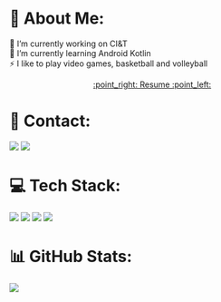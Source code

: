 # 💫 About Me:
🔭 I’m currently working on CI&T<br>🌱 I’m currently learning Android Kotlin<br>⚡ I like to play video games, basketball and volleyball 
<div align="center">
<a href="https://juansouza09.github.io/juansouzadeveloper/">:point_right: Resume :point_left:</a>
</div>

# 📧 Contact:

<a href="mailto:juuanpablo2004@gmail.com"><img src="https://img.shields.io/badge/Gmail-D14836?style=for-the-badge&logo=gmail&logoColor=white"/><a/>
<a href="https://www.linkedin.com/in/juansouza9/"><img src="https://img.shields.io/badge/LinkedIn-0077B5?style=for-the-badge&logo=linkedin&logoColor=white"/><a/>
<a/>

# 💻 Tech Stack:
<img src="https://img.shields.io/badge/Android-3DDC84?style=for-the-badge&logo=android&logoColor=white"/> <img src="https://img.shields.io/badge/Kotlin-0095D5?&style=for-the-badge&logo=kotlin&logoColor=white"/>
<img src="https://img.shields.io/badge/Android_Studio-3DDC84?style=for-the-badge&logo=android-studio&logoColor=white"/>
<img src="https://img.shields.io/badge/GitHub-100000?style=for-the-badge&logo=github&logoColor=white"/>

# 📊 GitHub Stats:
![](https://github-readme-streak-stats.herokuapp.com/?user=kaiqueocanha&theme=default&hide_border=false)<br/>
